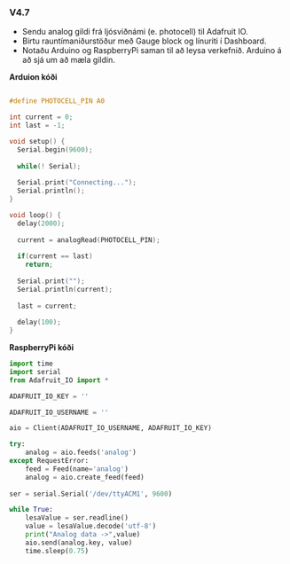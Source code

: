 ### V4.7

- Sendu analog gildi frá ljósviðnámi (e. photocell) til Adafruit IO. 
- Birtu rauntímaniðurstöður með Gauge block og línuriti í Dashboard.
- Notaðu Arduino og RaspberryPi saman til að leysa verkefnið. Arduino á að sjá um að mæla gildin.

**Arduion kóði**

```c

#define PHOTOCELL_PIN A0

int current = 0;
int last = -1;

void setup() {
  Serial.begin(9600);
  
  while(! Serial);
  
  Serial.print("Connecting...");
  Serial.println();
}

void loop() {
  delay(2000);
  
  current = analogRead(PHOTOCELL_PIN);
  
  if(current == last)
    return;
  
  Serial.print("");
  Serial.println(current);
  
  last = current;
  
  delay(100);
}

```
**RaspberryPi kóði**

```python
import time
import serial
from Adafruit_IO import *

ADAFRUIT_IO_KEY = ''

ADAFRUIT_IO_USERNAME = ''

aio = Client(ADAFRUIT_IO_USERNAME, ADAFRUIT_IO_KEY)

try:
    analog = aio.feeds('analog')
except RequestError:
    feed = Feed(name='analog')
    analog = aio.create_feed(feed)
    
ser = serial.Serial('/dev/ttyACM1', 9600)

while True:
    lesaValue = ser.readline()
    value = lesaValue.decode('utf-8')
    print("Analog data ->",value)
    aio.send(analog.key, value)
    time.sleep(0.75)
    
```
